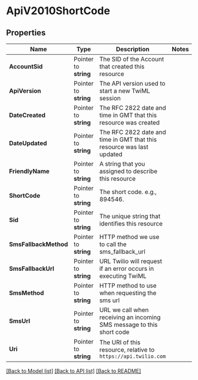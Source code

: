 # ApiV2010ShortCode

## Properties

Name | Type | Description | Notes
------------ | ------------- | ------------- | -------------
**AccountSid** | Pointer to **string** | The SID of the Account that created this resource |
**ApiVersion** | Pointer to **string** | The API version used to start a new TwiML session |
**DateCreated** | Pointer to **string** | The RFC 2822 date and time in GMT that this resource was created |
**DateUpdated** | Pointer to **string** | The RFC 2822 date and time in GMT that this resource was last updated |
**FriendlyName** | Pointer to **string** | A string that you assigned to describe this resource |
**ShortCode** | Pointer to **string** | The short code. e.g., 894546. |
**Sid** | Pointer to **string** | The unique string that identifies this resource |
**SmsFallbackMethod** | Pointer to **string** | HTTP method we use to call the sms_fallback_url |
**SmsFallbackUrl** | Pointer to **string** | URL Twilio will request if an error occurs in executing TwiML |
**SmsMethod** | Pointer to **string** | HTTP method to use when requesting the sms url |
**SmsUrl** | Pointer to **string** | URL we call when receiving an incoming SMS message to this short code |
**Uri** | Pointer to **string** | The URI of this resource, relative to `https://api.twilio.com` |

[[Back to Model list]](../README.md#documentation-for-models) [[Back to API list]](../README.md#documentation-for-api-endpoints) [[Back to README]](../README.md)


